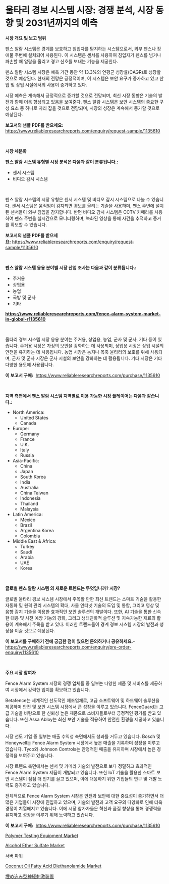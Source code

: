 <p><h1>울타리 경보 시스템 시장: 경쟁 분석, 시장 동향 및 2031년까지의 예측</h1></p><p><strong>시장 개요 및 보고 범위</strong></p>
<p><p>펜스 알람 시스템은 경계를 보호하고 침입자를 탐지하는 시스템으로서, 외부 펜스나 장애물 주변에 설치되어 사용된다. 이 시스템은 센서를 사용하여 침입자가 펜스를 넘거나 파손할 때 알람을 울리고 경고 신호를 보내는 기능을 제공한다. </p><p>펜스 알람 시스템 시장은 예측 기간 동안 약 13.3%의 연평균 성장률(CAGR)로 성장할 것으로 예상된다. 현재의 전망은 긍정적이며, 이 시스템은 보안 요구가 증가하고 있고 산업 및 상업 시설에서의 사용이 증가하고 있다. </p><p>시장 예측은 계속해서 긍정적으로 증가할 것으로 전망되며, 최신 시장 동향은 기술의 발전과 함께 더욱 향상되고 있음을 보여준다. 펜스 알람 시스템은 보안 시스템의 중요한 구성 요소 중 하나로 자리 잡을 것으로 전망되며, 시장의 성장은 계속해서 증가할 것으로 예상된다.</p></p>
<p><strong>보고서의 샘플 PDF를 받으세요:</strong> <a href="https://www.reliableresearchreports.com/enquiry/request-sample/1135610">https://www.reliableresearchreports.com/enquiry/request-sample/1135610</a></p>
<p>&nbsp;</p>
<p><strong>시장 세분화</strong></p>
<p><strong>펜스 알람 시스템 유형별 시장 분석은 다음과 같이 분류됩니다.:</strong></p>
<p><ul><li>센서 시스템</li><li>비디오 감시 시스템</li></ul></p>
<p>&nbsp;</p>
<p><p>펜스 알람 시스템의 시장 유형은 센서 시스템 및 비디오 감시 시스템으로 나눌 수 있습니다. 센서 시스템은 움직임이 감지되면 경보를 울리는 기술을 사용하며, 펜스 주변에 설치된 센서들이 외부 침입을 감지합니다. 반면 비디오 감시 시스템은 CCTV 카메라를 사용하여 펜스 주변을 실시간으로 모니터링하며, 녹화된 영상을 통해 사건을 추적하고 증거를 확보할 수 있습니다.</p></p>
<p><strong>보고서의 샘플 PDF를 받으세요:</strong>&nbsp;<a href="https://www.reliableresearchreports.com/enquiry/request-sample/1135610">https://www.reliableresearchreports.com/enquiry/request-sample/1135610</a></p>
<p>&nbsp;</p>
<p><strong> 펜스 알람 시스템 응용 분야별 시장 산업 조사는 다음과 같이 분류됩니다.:</strong></p>
<p><ul><li>주거용</li><li>상업용</li><li>농업</li><li>국방 및 군사</li><li>기타</li></ul></p>
<p><strong><a href="https://www.reliableresearchreports.com/fence-alarm-system-market-in-global-r1135610">https://www.reliableresearchreports.com/fence-alarm-system-market-in-global-r1135610</a></strong></p>
<p>&nbsp;</p>
<p><p>울타리 경보 시스템 시장 응용 분야는 주거용, 상업용, 농업, 군사 및 군사, 기타 등이 있습니다. 주거용 시장은 가정의 보안을 강화하는 데 사용되며, 상업용 시장은 상업 시설의 안전을 유지하는 데 사용됩니다. 농업 시장은 농지나 목축 울타리의 보호를 위해 사용되며, 군사 및 군사 시장은 군사 시설의 보안을 강화하는 데 활용됩니다. 기타 시장은 기타 다양한 용도에 사용됩니다.</p></p>
<p><strong>이 보고서 구매:</strong>&nbsp; <a href="https://www.reliableresearchreports.com/purchase/1135610">https://www.reliableresearchreports.com/purchase/1135610</a></p>
<p>&nbsp;</p>
<p><strong>지역 측면에서 펜스 알람 시스템 지역별로 이용 가능한 시장 플레이어는 다음과 같습니다.:</strong></p>
<p><ul>
    <li>
        North America:
        <ul>
            <li>United States</li>
            <li>Canada</li>
        </ul>
    </li>
    <li>
        Europe:
        <ul>
            <li>Germany</li>
            <li>France</li>
            <li>U.K.</li>
            <li>Italy</li>
            <li>Russia</li>
        </ul>
    </li>
    <li>
        Asia-Pacific:
        <ul>
            <li>China</li>
            <li>Japan</li>
            <li>South Korea</li>
            <li>India</li>
            <li>Australia</li>
            <li>China Taiwan</li>
            <li>Indonesia</li>
            <li>Thailand</li>
            <li>Malaysia</li>
        </ul>
    </li>
    <li>
        Latin America:
        <ul>
            <li>Mexico</li>
            <li>Brazil</li>
            <li>Argentina Korea</li>
            <li>Colombia</li>
        </ul>
    </li>
    <li>
        Middle East & Africa:
        <ul>
            <li>Turkey</li>
            <li>Saudi</li>
            <li>Arabia</li>
            <li>UAE</li>
            <li>Korea</li>
        </ul>
    </li>
    </ul></p>
<p>&nbsp;</p>
<p><strong>글로벌 펜스 알람 시스템 의 새로운 트렌드는 무엇입니까? 시장?</strong></p>
<p><p>글로벌 울타리 경보 시스템 시장에서 주목할 만한 최신 트렌드는 스마트 기술을 활용한 자동화 및 원격 관리 시스템의 확대, 사물 인터넷 기술의 도입 및 통합, 그리고 영상 및 음향 감지 기술을 이용한 효과적인 보안 솔루션의 개발이다. 또한, AI 기술을 통한 신속한 대응 및 사전 예방 기능의 강화, 그리고 생태친화적 솔루션 및 지속가능한 재료의 활용이 계속해서 주목을 받고 있다. 이러한 트렌드들이 경계 경보 시스템 시장의 발전과 성장을 이끌 것으로 예상된다.</p></p>
<p><strong>이 보고서를 구매하기 전에 궁금한 점이 있으면 문의하거나 공유하세요.</strong>- <a href="https://www.reliableresearchreports.com/enquiry/pre-order-enquiry/1135610">https://www.reliableresearchreports.com/enquiry/pre-order-enquiry/1135610</a></p>
<p>&nbsp;</p>
<p><strong>주요 시장 참여자</strong></p>
<p><p>Fence Alarm System 시장의 경쟁 업체들 중 일부는 다양한 제품 및 서비스를 제공하여 시장에서 강력한 입지를 확보하고 있습니다.</p><p>Betafence는 세계적인 선도적인 제조업체로, 고급 소프트웨어 및 하드웨어 솔루션을 제공하며 안전 및 보안 시스템 시장에서 큰 성장을 이루고 있습니다. FenceGuard는 고급 기술을 바탕으로 한 신뢰성 높은 제품으로 소비자들로부터 긍정적인 평가를 받고 있습니다. 또한 Assa Abloy는 최신 보안 기술을 적용하여 안전한 환경을 제공하고 있습니다.</p><p>시장 선도 기업 중 일부는 매출 수익성 측면에서도 성과를 거두고 있습니다. Bosch 및 Honeywell는 Fence Alarm System 시장에서 높은 매출을 기록하며 성장을 이루고 있습니다. Tyco와 Johnson Controls는 안정적인 매출을 유지하며 시장에서 높은 경쟁력을 보여주고 있습니다.</p><p>시장 트렌드 측면에서는 센서 및 카메라 기술의 발전으로 보다 정밀하고 효과적인 Fence Alarm System 제품이 개발되고 있습니다. 또한 IoT 기술을 활용한 스마트 보안 시스템이 점점 더 인기를 끌고 있으며, 이에 대응하기 위한 기업들의 연구 및 개발 노력도 증가하고 있습니다.</p><p>전체적으로 Fence Alarm System 시장은 안전과 보안에 대한 중요성이 증가하면서 더 많은 기업들이 시장에 진입하고 있으며, 기술의 발전과 고객 요구의 다양화로 인해 더욱 경쟁이 치열해지고 있습니다. 이에 시장 참가자들은 혁신과 품질 향상을 통해 경쟁력을 유지하고 성장을 이루기 위해 노력하고 있습니다.</p></p>
<p><strong>이 보고서 구매:</strong>&nbsp;&nbsp;<a href="https://www.reliableresearchreports.com/purchase/1135610">https://www.reliableresearchreports.com/purchase/1135610</a></p>
<p><p><a href="https://view.publitas.com/reportprime-1/polymer-testing-equipment-market-analysis-and-sze-forecasted-for-period-from-2024-to-2031/">Polymer Testing Equipment Market</a></p><p><a href="https://issuu.com/reportprime-2/docs/alcohol-ether-sulfate-market-size-2030.pptx">Alcohol Ether Sulfate Market</a></p><p><a href="https://github.com/GabrielBlanda5656/Market-Research-Report-List-1/blob/main/402762026768.md">서버 파워</a></p><p><a href="https://issuu.com/reportprime-2/docs/coconut-oil-fatty-acid-diethanolamide-market-size-">Coconut Oil Fatty Acid Diethanolamide Market</a></p><p><a href="https://github.com/lrlmopnhwd79300/Market-Research-Report-List-1/blob/main/125112229092.md">埋め込み型神経刺激装置</a></p></p>